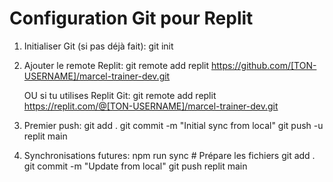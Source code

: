 
# Configuration Git pour Replit

1. Initialiser Git (si pas déjà fait):
   git init

2. Ajouter le remote Replit:
   git remote add replit https://github.com/[TON-USERNAME]/marcel-trainer-dev.git
   
   OU si tu utilises Replit Git:
   git remote add replit https://replit.com/@[TON-USERNAME]/marcel-trainer-dev.git

3. Premier push:
   git add .
   git commit -m "Initial sync from local"
   git push -u replit main

4. Synchronisations futures:
   npm run sync        # Prépare les fichiers
   git add .
   git commit -m "Update from local"
   git push replit main
